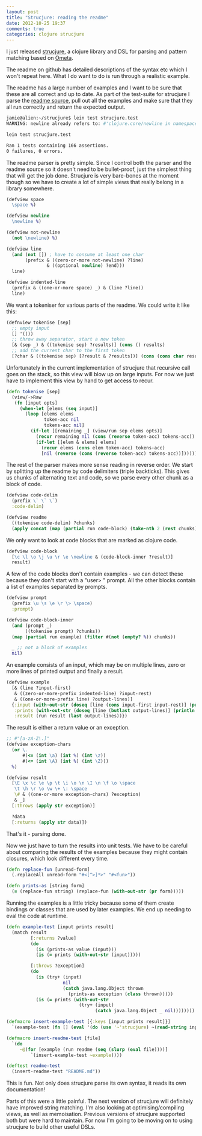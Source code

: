 ```yaml
---
layout: post
title: "Strucjure: reading the readme"
date: 2012-10-25 19:37
comments: true
categories: clojure strucjure
---
```


I just released [strucjure](https://github.com/jamii/strucjure), a clojure library and DSL for parsing and pattern matching based on [Ometa](http://lambda-the-ultimate.org/node/2477).

The readme on github has detailed descriptions of the syntax etc which I won't repeat here. What I do want to do is run through a realistic example.

<!--more-->

The readme has a large number of examples and I want to be sure that these are all correct and up to date. As part of the test-suite for strucjure I parse the [readme source](https://raw.github.com/jamii/strucjure/master/README.md), pull out all the examples and make sure that they all run correctly and return the expected output.

```bash
jamie@alien:~/strucjure$ lein test strucjure.test
WARNING: newline already refers to: #'clojure.core/newline in namespace: strucjure.test, being replaced by: #'strucjure.test/newline

lein test strucjure.test

Ran 1 tests containing 166 assertions.
0 failures, 0 errors.
```

The readme parser is pretty simple. Since I control both the parser and the readme source so it doesn't need to be bullet-proof, just the simplest thing that will get the job done. Strucjure is very bare-bones at the moment though so we have to create a lot of simple views that really belong in a library somewhere.

```clojure
(defview space
  \space %)

(defview newline
  \newline %)

(defview not-newline
  (not \newline) %)

(defview line
  (and (not []) ; have to consume at least one char
       (prefix & ((zero-or-more not-newline) ?line)
               & ((optional newline) ?end)))
  line)

(defview indented-line
  (prefix & ((one-or-more space) _) & (line ?line))
  line)
```

We want a tokeniser for various parts of the readme. We could write it like this:

```clojure
(defnview tokenise [sep]
  ;; empty input
  [] '(())
  ;; throw away separator, start a new token
  [& (sep _) & ((tokenise sep) ?results)] (cons () results)
  ;; add the current char to the first token
  [?char & ((tokenise sep) [?result & ?results])] (cons (cons char result) results))
```

Unfortunately in the current implementation of strucjure that recursive call goes on the stack, so this view will blow up on large inputs. For now we just have to implement this view by hand to get access to recur.

```clojure
(defn tokenise [sep]
  (view/->Raw
   (fn [input opts]
     (when-let [elems (seq input)]
       (loop [elems elems
              token-acc nil
              tokens-acc nil]
         (if-let [[remaining _] (view/run sep elems opts)]
           (recur remaining nil (cons (reverse token-acc) tokens-acc))
           (if-let [[elem & elems] elems]
             (recur elems (cons elem token-acc) tokens-acc)
             [nil (reverse (cons (reverse token-acc) tokens-acc))])))))))
```

The rest of the parser makes more sense reading in reverse order. We start by splitting up the readme by code delimiters (triple backticks). This gives us chunks of alternating text and code, so we parse every other chunk as a block of code.

```clojure
(defview code-delim
  (prefix \` \` \`)
  :code-delim)

(defview readme
  ((tokenise code-delim) ?chunks)
  (apply concat (map (partial run code-block) (take-nth 2 (rest chunks)))))
```

We only want to look at code blocks that are marked as clojure code.

```clojure
(defview code-block
  [\c \l \o \j \u \r \e \newline & (code-block-inner ?result)]
  result)
```

A few of the code blocks don't contain examples - we can detect these because they don't start with a "user> " prompt. All the other blocks contain a list of examples separated by prompts.

```clojure
(defview prompt
  (prefix \u \s \e \r \> \space)
  :prompt)

(defview code-block-inner
  (and (prompt _)
       ((tokenise prompt) ?chunks))
  (map (partial run example) (filter #(not (empty? %)) chunks))

  _ ;; not a block of examples
  nil)
```

An example consists of an input, which may be on multiple lines, zero or more lines of printed output and finally a result.

```clojure
(defview example
  [& (line ?input-first)
   & ((zero-or-more-prefix indented-line) ?input-rest)
   & ((one-or-more-prefix line) ?output-lines)]
  {:input (with-out-str (doseq [line (cons input-first input-rest)] (print (apply str line) \space)))
   :prints (with-out-str (doseq [line (butlast output-lines)] (println (apply str line))))
   :result (run result (last output-lines))})
```

The result is either a return value or an exception.

```clojure
;; #"[a-zA-Z\.]"
(defview exception-chars
  (or \.
      #(<= (int \a) (int %) (int \z))
      #(<= (int \A) (int %) (int \Z)))
  %)

(defview result
  [\E \x \c \e \p \t \i \o \n \I \n \f \o \space
   \t \h \r \o \w \+ \: \space
   \# & ((one-or-more exception-chars) ?exception)
   & _]
  [:throws (apply str exception)]

  ?data
  [:returns (apply str data)])
```

That's it - parsing done.

Now we just have to turn the results into unit tests. We have to be careful about comparing the results of the examples because they might contain closures, which look different every time.

```clojure
(defn replace-fun [unread-form]
  (.replaceAll unread-form "#<[^>]*>" "#<fun>"))

(defn prints-as [string form]
  (= (replace-fun string) (replace-fun (with-out-str (pr form)))))
```

Running the examples is a little tricky because some of them create bindings or classes that are used by later examples. We end up needing to eval the code at runtime.

```clojure
(defn example-test [input prints result]
  (match result
         [:returns ?value]
         (do
           (is (prints-as value (input)))
           (is (= prints (with-out-str (input)))))

         [:throws ?exception]
         (do
           (is (try+ (input)
                     nil
                     (catch java.lang.Object thrown
                       (prints-as exception (class thrown)))))
           (is (= prints (with-out-str
                           (try+ (input)
                                 (catch java.lang.Object _ nil))))))))

(defmacro insert-example-test [{:keys [input prints result]}]
  `(example-test (fn [] (eval '(do (use '~'strucjure) ~(read-string input)))) ~prints '~result))

(defmacro insert-readme-test [file]
  `(do
     ~@(for [example (run readme (seq (slurp (eval file))))]
         `(insert-example-test ~example))))

(deftest readme-test
  (insert-readme-test "README.md"))
```

This is fun. Not only does strucjure parse its own syntax, it reads its own documentation!

Parts of this were a little painful. The next version of strucjure will definitely have improved string matching. I'm also looking at optimising/compiling views, as well as memoisation. Previous versions of strucjure supported both but were hard to maintain. For now I'm going to be moving on to using strucjure to build other useful DSLs.
